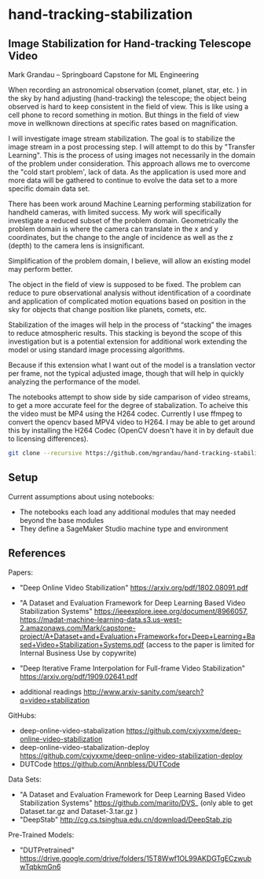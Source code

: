 # hand-tracking-stabilization

## Image Stabilization for Hand-tracking Telescope Video
Mark Grandau – Springboard Capstone for ML Engineering

When recording an astronomical observation (comet, planet, star, etc. ) in the sky by hand adjusting (hand-tracking) the telescope; the object being observed is hard to keep consistent in the field of view. This is like using a cell phone to record something in motion. But things in the field of view move in wellknown directions at specific rates based on magnification.

I will investigate image stream stabilization. The goal is to stabilize the image stream in a post processing step. I will attempt to do this by "Transfer Learning". This is the process of using images not necessarily in the domain of the problem under consideration. This approach allows me to overcome the "cold start problem', lack of data. As the application is used more and more data will be gathered to continue to evolve the data set to a more specific domain data set. 
 
There has been work around Machine Learning performing stabilization for handheld cameras, with limited success. My work will specifically investigate a reduced subset of the problem domain. Geometrically the problem domain is where the camera can translate in the x and y coordinates, but the change to the angle of incidence as well as the z (depth) to the camera lens is insignificant.

Simplification of the problem domain, I believe, will allow an existing model may perform better.

The object in the field of view is supposed to be fixed. The problem can reduce to pure observational analysis without identification of a coordinate and application of complicated motion equations based on position in the sky for objects that change position like planets, comets, etc.

Stabilization of the images will help in the process of “stacking” the images to reduce atmospheric results. This stacking is beyond the scope of this investigation but is a potential extension for additional work extending the model or using standard image processing algorithms.

Because if this extension what I want out of the model is a translation vector per frame, not the typical adjusted image, though that will help in quickly analyzing the performance of the model.

The notebooks attempt to show side by side camparison of video streams, to get a more accurate feel for the degree of stabalization. To acheive this the video must be MP4 using the H264 codec. Currently I use ffmpeg to convert the opencv based MPV4 video to H264. I may be able to get around this by installing the H264 Codec (OpenCV doesn't have it in by default due to licensing differences).

```bash
git clone --recursive https://github.com/mgrandau/hand-tracking-stabilization.git
```

## Setup

Current assumptions about using notebooks:

* The notebooks each load any additional modules that may needed beyond the base modules
* They define a SageMaker Studio machine type and environment

## References

Papers:
* "Deep Online Video Stabilization" https://arxiv.org/pdf/1802.08091.pdf

* "A Dataset and Evaluation Framework for Deep Learning Based Video Stabilization Systems" https://ieeexplore.ieee.org/document/8966057, https://madat-machine-learning-data.s3.us-west-2.amazonaws.com/Mark/capstone-project/A+Dataset+and+Evaluation+Framework+for+Deep+Learning+Based+Video+Stabilization+Systems.pdf (access to the paper is limited for Internal Business Use by copywrite)

* "Deep Iterative Frame Interpolation for Full-frame Video Stabilization" https://arxiv.org/pdf/1909.02641.pdf

* additional readings http://www.arxiv-sanity.com/search?q=video+stabilization

GitHubs:
* deep-online-video-stabalization https://github.com/cxjyxxme/deep-online-video-stabilization
* deep-online-video-stabalization-deploy https://github.com/cxjyxxme/deep-online-video-stabilization-deploy
* DUTCode https://github.com/Annbless/DUTCode

Data Sets:
* "A Dataset and Evaluation Framework for Deep Learning Based Video Stabilization Systems" https://github.com/mariito/DVS_ (only able to get Dataset.tar.gz and Dataset-3.tar.gz )
* "DeepStab" http://cg.cs.tsinghua.edu.cn/download/DeepStab.zip

Pre-Trained Models: 
* "DUTPretrained" https://drive.google.com/drive/folders/15T8Wwf1OL99AKDGTgECzwubwTqbkmGn6
